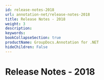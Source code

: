 ```yaml
---
id: release-notes-2018
url: annotation-net/release-notes-2018
title: Release Notes - 2018
weight: 3
description: 
keywords: 
bookCollapseSection: true
productName: GroupDocs.Annotation for .NET
hideChildren: False
---
```


# Release Notes - 2018
